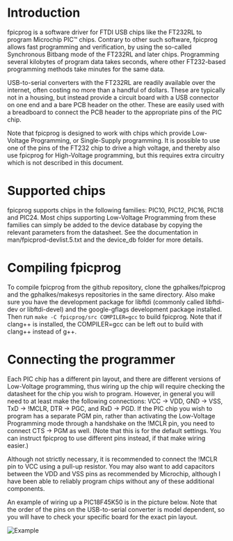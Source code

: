 Introduction
============

fpicprog is a software driver for FTDI USB chips like the FT232RL to program
Microchip PIC™ chips. Contrary to other such software, fpicprog allows fast
programming and verification, by using the so-called Synchronous Bitbang mode
of the FT232RL and later chips. Programming several kilobytes of program data
takes seconds, where other FT232-based programming methods take minutes for
the same data.

USB-to-serial converters with the FT232RL are readily available over the
internet, often costing no more than a handful of dollars. These are typically
not in a housing, but instead provide a circuit board with a USB connector on
one end and a bare PCB header on the other. These are easily used with a
breadboard to connect the PCB header to the appropriate pins of the PIC chip.

Note that fpicprog is designed to work with chips which provide Low-Voltage
Programming, or Single-Supply programming. It is possible to use one of the
pins of the FT232 chip to drive a high voltage, and thereby also use fpicprog
for High-Voltage programming, but this requires extra circuitry which is not
described in this document.

Supported chips
===============

fpicprog supports chips in the following families: PIC10, PIC12, PIC16, PIC18
and PIC24. Most chips supporting Low-Voltage Programming from these families
can simply be added to the device database by copying the relevant parameters
from the datasheet. See the documentation in man/fpicprod-devlist.5.txt and the
device_db folder for more details.

Compiling fpicprog
==================

To compile fpicprog from the github repository, clone the gphalkes/fpicprog
and the gphalkes/makesys repositories in the same directory. Also make sure
you have the development package for libftdi (commonly called libftdi-dev or
libftdi-devel) and the google-gflags development package installed. Then
run `make -C fpicprog/src COMPILER=gcc` to build fpicprog. Note that if clang++
is installed, the COMPILER=gcc can be left out to build with clang++ instead of
g++.

Connecting the programmer
=========================

Each PIC chip has a different pin layout, and there are different versions of
Low-Voltage programming, thus wiring up the chip will require checking the
datasheet for the chip you wish to program. However, in general you will need
to at least make the following connections: VCC -> VDD, GND -> VSS,
TxD -> !MCLR, DTR -> PGC, and RxD -> PGD. If the PIC chip you wish to program
has a separate PGM pin, rather than activating the Low-Voltage Programming mode
through a handshake on the !MCLR pin, you need to connect CTS -> PGM as well.
(Note that this is for the default settings. You can instruct fpicprog to use
different pins instead, if that make wiring easier.)

Although not strictly necessary, it is recommended to connect the !MCLR pin to
VCC using a pull-up resistor. You may also want to add capacitors between the
VDD and VSS pins as recommended by Microchip, although I have been able to
reliably program chips without any of these additional components.

An example of wiring up a PIC18F45K50 is in the picture below. Note that the
order of the pins on the USB-to-serial converter is model dependent, so you will
have to check your specific board for the exact pin layout.

![Example](https://github.com/gphalkes/fpicprog/raw/master/example.jpg)
